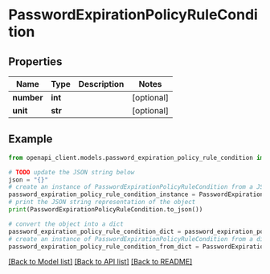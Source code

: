 # PasswordExpirationPolicyRuleCondition


## Properties

Name | Type | Description | Notes
------------ | ------------- | ------------- | -------------
**number** | **int** |  | [optional] 
**unit** | **str** |  | [optional] 

## Example

```python
from openapi_client.models.password_expiration_policy_rule_condition import PasswordExpirationPolicyRuleCondition

# TODO update the JSON string below
json = "{}"
# create an instance of PasswordExpirationPolicyRuleCondition from a JSON string
password_expiration_policy_rule_condition_instance = PasswordExpirationPolicyRuleCondition.from_json(json)
# print the JSON string representation of the object
print(PasswordExpirationPolicyRuleCondition.to_json())

# convert the object into a dict
password_expiration_policy_rule_condition_dict = password_expiration_policy_rule_condition_instance.to_dict()
# create an instance of PasswordExpirationPolicyRuleCondition from a dict
password_expiration_policy_rule_condition_from_dict = PasswordExpirationPolicyRuleCondition.from_dict(password_expiration_policy_rule_condition_dict)
```
[[Back to Model list]](../README.md#documentation-for-models) [[Back to API list]](../README.md#documentation-for-api-endpoints) [[Back to README]](../README.md)


